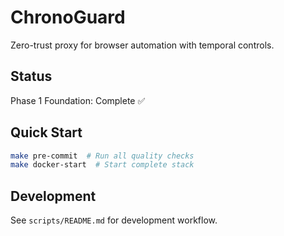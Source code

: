 # ChronoGuard

Zero-trust proxy for browser automation with temporal controls.

## Status

Phase 1 Foundation: Complete ✅

## Quick Start

```bash
make pre-commit  # Run all quality checks
make docker-start  # Start complete stack
```

## Development

See `scripts/README.md` for development workflow.